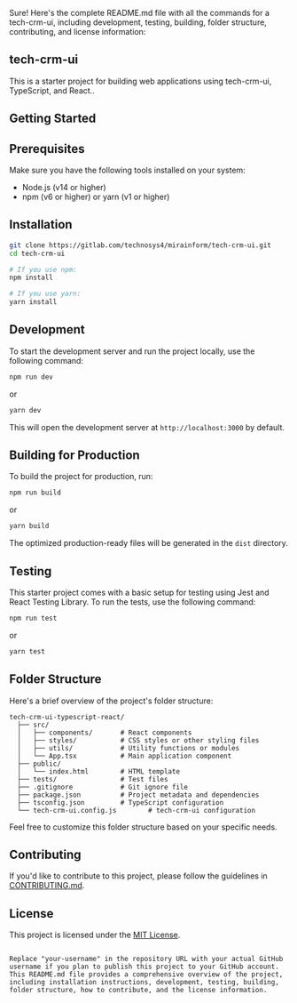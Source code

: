 Sure! Here's the complete README.md file with all the commands for a tech-crm-ui, including development, testing, building, folder structure, contributing, and license information:

## tech-crm-ui

This is a starter project for building web applications using tech-crm-ui, TypeScript, and React..

## Getting Started

## Prerequisites

Make sure you have the following tools installed on your system:

- Node.js (v14 or higher)
- npm (v6 or higher) or yarn (v1 or higher)

## Installation

```bash
git clone https://gitlab.com/technosys4/mirainform/tech-crm-ui.git
cd tech-crm-ui

# If you use npm:
npm install

# If you use yarn:
yarn install
```

## Development

To start the development server and run the project locally, use the following command:

```bash
npm run dev
```

or

```bash
yarn dev
```

This will open the development server at `http://localhost:3000` by default.

## Building for Production

To build the project for production, run:

```bash
npm run build
```

or

```bash
yarn build
```

The optimized production-ready files will be generated in the `dist` directory.

## Testing

This starter project comes with a basic setup for testing using Jest and React Testing Library. To run the tests, use the following command:

```bash
npm run test
```

or

```bash
yarn test
```

## Folder Structure

Here's a brief overview of the project's folder structure:

```
tech-crm-ui-typescript-react/
  ├── src/
  │   ├── components/       # React components
  │   ├── styles/           # CSS styles or other styling files
  │   ├── utils/            # Utility functions or modules
  │   └── App.tsx           # Main application component
  ├── public/
  │   └── index.html        # HTML template
  ├── tests/                # Test files
  ├── .gitignore            # Git ignore file
  ├── package.json          # Project metadata and dependencies
  ├── tsconfig.json         # TypeScript configuration
  └── tech-crm-ui.config.js        # tech-crm-ui configuration
```

Feel free to customize this folder structure based on your specific needs.

## Contributing

If you'd like to contribute to this project, please follow the guidelines in [CONTRIBUTING.md](CONTRIBUTING.md).

## License

This project is licensed under the [MIT License](LICENSE).
```

Replace "your-username" in the repository URL with your actual GitHub username if you plan to publish this project to your GitHub account. This README.md file provides a comprehensive overview of the project, including installation instructions, development, testing, building, folder structure, how to contribute, and the license information.